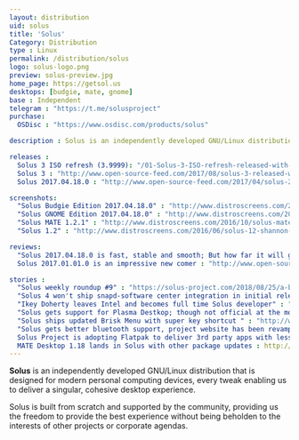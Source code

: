 ```yaml
---
layout: distribution
uid: solus
title: 'Solus'
Category: Distribution
type : Linux
permalink: /distribution/solus
logo: solus-logo.png
preview: solus-preview.jpg
home_page: https://getsol.us
desktops: [budgie, mate, gnome]
base : Independent
telegram : "https://t.me/solusproject"
purchase:
  OSDisc : "https://www.osdisc.com/products/solus"

description : Solus is an independently developed GNU/Linux distribution that is designed for modern personal computing devices, every tweak enabling us to deliver a singular, cohesive desktop experience. Stories and updates on Solus

releases :
  Solus 3 ISO refresh (3.9999): "/01-Solus-3-ISO-refresh-released-with-better-hardware-supported-improved-theming/"
  Solus 3 : "http://www.open-source-feed.com/2017/08/solus-3-released-with-budgie-desktop.html"
  Solus 2017.04.18.0 : "http://www.open-source-feed.com/2017/04/solus-201704180-snapshot-released.html"

screenshots:
  "Solus Budgie Edition 2017.04.18.0" : "http://www.distroscreens.com/2017/04/solus-201704180-budgie-screenshots.html"
  "Solus GNOME Edition 2017.04.18.0" : "http://www.distroscreens.com/2017/04/solus-gnome-edition-201704180.html"
  "Solus MATE 1.2.1" : "http://www.distroscreens.com/2016/10/solus-mate-121-shannon-screenshots.html"
  "Solus 1.2" : "http://www.distroscreens.com/2016/06/solus-12-shannon-screenshots.html"

reviews:
  "Solus 2017.04.18.0 is fast, stable and smooth; But how far it will go" : "http://www.open-source-feed.com/2017/05/solus-201704180-is-stable-fast-and.html"
  Solus 2017.01.01.0 is an impressive new comer : "http://www.open-source-feed.com/2017/02/solus-201701010-is-impressive-new-comer.html"

stories :
  "Solus weekly roundup #9" : "https://solus-project.com/2018/08/25/a-bigger-toolbox/"
  "Solus 4 won't ship snapd-software center integration in initial release" : "http://www.open-source-feed.com/2018/02/solus-4-wont-ship-snapd-support-in.html"
  "Ikey Doherty leaves Intel and becomes full time Solus developer" : "http://www.open-source-feed.com/2017/06/ikey-doherty-leaves-intel-and-becomes.html"
  "Solus gets support for Plasma Destkop; though not official at the moment" : "http://www.open-source-feed.com/2017/05/solus-gets-support-for-plasma-destkop.html" 
  "Solus ships updated Brisk Menu with super key shortcut " : "http://www.open-source-feed.com/2017/05/solus-ships-updated-brisk-menu-with.html"
  "Solus gets better bluetooth support, project website has been revamped and other updates" : "http://www.open-source-feed.com/2017/05/solus-gets-better-bluetooth-support.html"
  Solus Project is adopting Flatpak to deliver 3rd party apps with less pain : http://www.open-source-feed.com/2017/01/solus-project-is-adopting-flatpak-to.html
  MATE Desktop 1.18 lands in Solus with other package updates : http://www.open-source-feed.com/2017/03/mate-desktop-118-lands-in-solus-with.html
---
```


**Solus** is an independently developed GNU/Linux distribution that is designed for modern personal 
computing devices, every tweak enabling us to deliver a singular, cohesive desktop experience.

Solus is built from scratch and supported by the community, providing us the freedom to provide the 
best experience without being beholden to the interests of other projects or corporate agendas.
